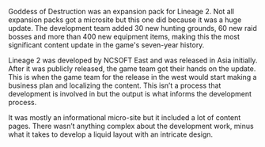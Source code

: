 Goddess of Destruction was an expansion pack for Lineage 2. Not all expansion packs got a microsite but this one did because it was a huge update. The development team added 30 new hunting grounds, 60 new raid bosses and more than 400 new equipment items, making this the most significant content update in the game's seven-year history. 

Lineage 2 was developed by NCSOFT East and was released in Asia initially. After it was publicly released, the game team got their hands on the update. This is when the game team for the release in the west would start making a business plan and localizing the content. This isn’t a process that development is involved in but the output is what informs the development process. 

It was mostly an informational micro-site but it included a lot of content pages. There wasn’t anything complex about the development work, minus what it takes to develop a liquid layout with an intricate design.
